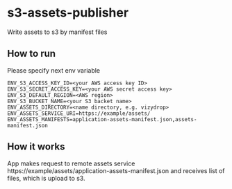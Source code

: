 # s3-assets-publisher

Write assets to s3 by manifest files

## How to run

Please specify next env variable

```env
ENV_S3_ACCESS_KEY_ID=<your AWS access key ID>
ENV_S3_SECRET_ACCESS_KEY=<your AWS secret access key>
ENV_S3_DEFAULT_REGION=<AWS region>
ENV_S3_BUCKET_NAME=<your S3 backet name>
ENV_ASSETS_DIRECTORY=<name directory, e.g. vizydrop>
ENV_ASSETS_SERVICE_URI=https://example/assets/
ENV_ASSETS_MANIFESTS=application-assets-manifest.json,assets-manifest.json
```

## How it works

App makes request to remote
assets service https://example/assets/application-assets-manifest.json
and receives list of files, which is upload to s3.
